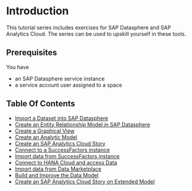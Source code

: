 # Introduction
This tutorial series includes exercises for SAP Datasphere and SAP Analytics Cloud. The series can be used to upskill yourself in these tools.

## Prerequisites
You have 
- an SAP Datasphere service instance
- a service account user assigned to a space
	
## Table Of Contents

<!-- disco-toc-start -->
- [Import a Dataset into SAP Datasphere](./dsp_modeling_1-import-dataset/dsp_modeling_1-import-dataset.md)
- [Create an Entity Relationship Model in SAP Datasphere](./dsp_modeling_2-create-relationships)
- [Create a Graphical View](./dsp_modeling_3-create-graphical-view/dsp_modeling_3-create-graphical-view.md)
- [Create an Analytic Model](./dsp_modeling_4-create-analytic-model/dsp_modeling_4-create-analytic-model.md)
- [Create an SAP Analytics Cloud Story](./dsp_modeling_5-create-sac-story/dsp_modeling_5-create-sac-story.md)
- [Connect to a SuccessFactors instance](./dsp_integration_1-connect_sf/dsp_integration_1-connect_sf.md)
- [Import data from SuccessFactors instance](./dsp_integration_1-connect_sf/dsp_integration_2-import_sf_data.md)
- [Connect to HANA Cloud and access Data](./dsp_integration_3-connect_to_hana_cloud_access_data/dsp_integration_3-connect_to_hana_cloud_access_data.md)
- [Import data from Data Marketplace](./dsp_integration_4-data-marketplace/dsp_integration_4-data-marketplace)
- [Build and Improve the Data Model](./dsp_integration_5-build_data_model/dsp_integration_5-build_data_model.md)
- [Create an SAP Analytics Cloud Story on Extended Model](./dsp_integration_6-create-sac-story/dsp_integration_6-create-sac-story.md)

